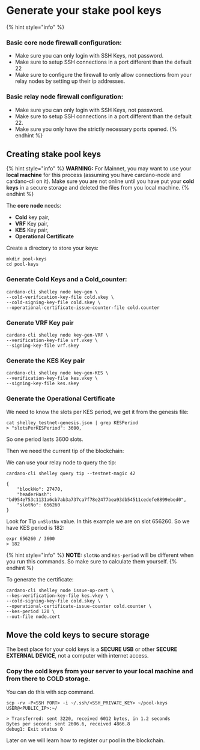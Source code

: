# Generate your stake pool keys

{% hint style="info" %}
### Basic core node firewall configuration:

* Make sure you can only login with SSH Keys, not password.
* Make sure to setup SSH connections in a port different than the default 22
* Make sure to configure the firewall to only allow connections from your relay nodes by setting up their ip addresses.

### Basic relay node firewall configuration:

* Make sure you can only login with SSH Keys, not password.
* Make sure to setup SSH connections in a port different than the default 22.
* Make sure you only have the strictly necessary ports opened.
{% endhint %}

## Creating stake pool keys

{% hint style="info" %}
**WARNING:** For Mainnet, you may want to use your **local machine** for this process \(assuming you have cardano-node and cardano-cli on it\). Make sure you are not online until you have put your **cold keys** in a secure storage and deleted the files from you local machine.
{% endhint %}

The **core node**  needs:

* **Cold** key pair,
* **VRF** Key pair,
* **KES** Key pair,
* **Operational Certificate**

Create a directory to store your keys:

```text
mkdir pool-keys
cd pool-keys
```

### Generate **Cold** Keys and a **Cold\_counter**:

```text
cardano-cli shelley node key-gen \
--cold-verification-key-file cold.vkey \
--cold-signing-key-file cold.skey \
--operational-certificate-issue-counter-file cold.counter
```

### Generate VRF Key pair

```text
cardano-cli shelley node key-gen-VRF \
--verification-key-file vrf.vkey \
--signing-key-file vrf.skey
```

### Generate the KES Key pair

```text
cardano-cli shelley node key-gen-KES \
--verification-key-file kes.vkey \
--signing-key-file kes.skey
```

### Generate the Operational Certificate

We need to know the slots per KES period, we get it from the genesis file:

```text
cat shelley_testnet-genesis.json | grep KESPeriod
> "slotsPerKESPeriod": 3600,
```

So one period lasts 3600 slots.

Then we need the current tip of the blockchain:

We can use your relay node to query the tip:

```text
cardano-cli shelley query tip --testnet-magic 42

{
    "blockNo": 27470,
    "headerHash": "bd954e753c1131a6cb7ab3a737ca7f78e2477bea93db54511cedefe8899ebed0",
    "slotNo": 656260
}
```

Look for Tip `unSlotNo` value. In this example we are on slot 656260. So we have KES period is 182:

```text
expr 656260 / 3600
> 182
```

{% hint style="info" %}
**NOTE:** `slotNo` and `Kes-period` will be different when you run this commands. So make sure to calculate them yourself. 
{% endhint %}

To generate the certificate:

```text
cardano-cli shelley node issue-op-cert \
--kes-verification-key-file kes.vkey \
--cold-signing-key-file cold.skey \
--operational-certificate-issue-counter cold.counter \
--kes-period 120 \
--out-file node.cert
```

## Move the cold keys to secure storage

The best place for your cold keys is a **SECURE USB** or other **SECURE EXTERNAL DEVICE**, not a computer with internet access.

### Copy the cold keys from your server to your local machine and from there to COLD storage. 

You can do this with scp command. 

```text
scp -rv -P<SSH PORT> -i ~/.ssh/<SSH_PRIVATE_KEY> ~/pool-keys USER@<PUBLIC_IP>:~/

> Transferred: sent 3220, received 6012 bytes, in 1.2 seconds
Bytes per second: sent 2606.6, received 4866.8
debug1: Exit status 0
```

Later on we will learn how to register our pool in the blockchain.


